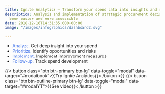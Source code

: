 ```yaml
---
title: Ignite Analytics – Transform your spend data into insights and results
description: Analysis and implementation of strategic procurement decisions has never
  been easier and more accessible
date: 2018-12-16T14:31:35.000+00:00
image: "/images/infographics/dashboard2.svg"

---
```

<ul class="fa-ul">

<li><span class="fa-li"><i class="fas fa-chart-bar" style="color: #3C6FE9"></i></span><span style="color: #3C6FE9">Analyze.</span> Get deep insight into your spend</li> 

<li><span class="fa-li"><i class="fas fa-exclamation-triangle" style="color: #3C6FE9"></i></span><span style="color: #3C6FE9">Prioritize.</span> Identify opportunities and risks</li> 

<li><span class="fa-li"><i class="fas fa-magic" style="color: #3C6FE9"></i></span><span style="color: #3C6FE9">Implement.</span> Implement improvement measures</li> 

<li><span class="fa-li"><i class="fas fa-sync"></i></span><span style="color: #3C6FE9">Follow-up.</span> Track spend development</li> 

</ul>

{{< button class="btn btn-primary btn-lg" data-toggle="modal" data-target="#modalbook">}}Try Ignite Analytics{{< /button >}}
{{< button class="btn btn-outline-primary btn-lg" data-toggle="modal" data-target="#modalYT">}}See video<i class="fas fas-outline fa-play-circle btn-icon"></i>{{< /button >}}